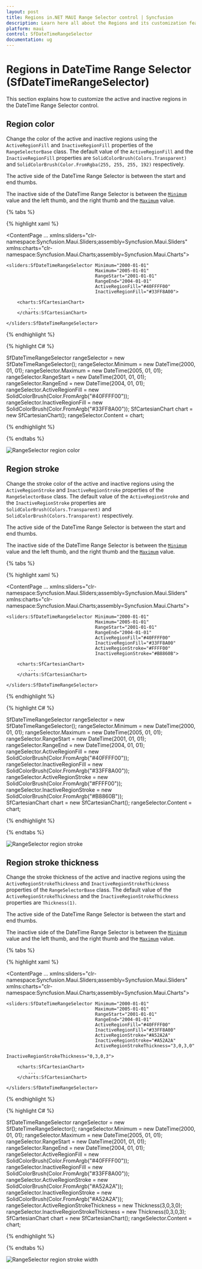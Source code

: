 ```yaml
---
layout: post
title: Regions in.NET MAUI Range Selector control | Syncfusion 
description: Learn here all about the Regions and its customization feature of .NET MAUI Range Selector (SfDateTimeRangeSelector) control and more.
platform: maui
control: SfDateTimeRangeSelector
documentation: ug
---
```


# Regions in DateTime Range Selector (SfDateTimeRangeSelector)

This section explains how to customize the active and inactive regions in the DateTime Range Selector control.

## Region color

Change the color of the active and inactive regions using the `ActiveRegionFill` and `InactiveRegionFill` properties of the `RangeSelectorBase` class. The default value of the `ActiveRegionFill` and the `InactiveRegionFill` properties are `SolidColorBrush(Colors.Transparent)` and `SolidColorBrush(Color.FromRgba(255, 255, 255, 192)` respectively.

The active side of the DateTime Range Selector is between the start and end thumbs.

The inactive side of the DateTime Range Selector is between the [`Minimum`](https://help.syncfusion.com/cr/maui/Syncfusion.Maui.Sliders.NumericRangeSliderBase.html#Syncfusion_Maui_Sliders_NumericRangeSliderBase_Minimum) value and the left thumb, and the right thumb and the [`Maximum`](https://help.syncfusion.com/cr/maui/Syncfusion.Maui.Sliders.NumericRangeSliderBase.html#Syncfusion_Maui_Sliders_NumericRangeSliderBase_Maximum) value.

{% tabs %}

{% highlight xaml %}

<ContentPage 
             ...
             xmlns:sliders="clr-namespace:Syncfusion.Maui.Sliders;assembly=Syncfusion.Maui.Sliders"
             xmlns:charts="clr-namespace:Syncfusion.Maui.Charts;assembly=Syncfusion.Maui.Charts">

    <sliders:SfDateTimeRangeSelector Minimum="2000-01-01"
                                     Maximum="2005-01-01"
                                     RangeStart="2001-01-01"
                                     RangeEnd="2004-01-01"
                                     ActiveRegionFill="#40FFFF00"
                                     InactiveRegionFill="#33FF8A00">

        <charts:SfCartesianChart>
            ...
        </charts:SfCartesianChart>

    </sliders:SfDateTimeRangeSelector>
</ContentPage>

{% endhighlight %}

{% highlight C# %}

SfDateTimeRangeSelector rangeSelector = new SfDateTimeRangeSelector();
rangeSelector.Minimum = new DateTime(2000, 01, 01);
rangeSelector.Maximum = new DateTime(2005, 01, 01);
rangeSelector.RangeStart = new DateTime(2001, 01, 01); 
rangeSelector.RangeEnd = new DateTime(2004, 01, 01);  
rangeSelector.ActiveRegionFill = new SolidColorBrush(Color.FromArgb("#40FFFF00"));    
rangeSelector.InactiveRegionFill = new SolidColorBrush(Color.FromArgb("#33FF8A00")); 
SfCartesianChart chart = new SfCartesianChart();
rangeSelector.Content = chart;
        
{% endhighlight %}

{% endtabs %}

![RangeSelector region color](images/regions/region_color.png)

## Region stroke

Change the stroke color of the active and inactive regions using the `ActiveRegionStroke` and `InactiveRegionStroke` properties of the `RangeSelectorBase` class. The default value of the `ActiveRegionStroke` and the `InactiveRegionStroke` properties are `SolidColorBrush(Colors.Transparent)` and `SolidColorBrush(Colors.Transparent)` respectively.

The active side of the DateTime Range Selector is between the start and end thumbs.

The inactive side of the DateTime Range Selector is between the [`Minimum`](https://help.syncfusion.com/cr/maui/Syncfusion.Maui.Sliders.NumericRangeSliderBase.html#Syncfusion_Maui_Sliders_NumericRangeSliderBase_Minimum) value and the left thumb, and the right thumb and the [`Maximum`](https://help.syncfusion.com/cr/maui/Syncfusion.Maui.Sliders.NumericRangeSliderBase.html#Syncfusion_Maui_Sliders_NumericRangeSliderBase_Maximum) value.

{% tabs %}

{% highlight xaml %}

<ContentPage 
             ...
             xmlns:sliders="clr-namespace:Syncfusion.Maui.Sliders;assembly=Syncfusion.Maui.Sliders"
             xmlns:charts="clr-namespace:Syncfusion.Maui.Charts;assembly=Syncfusion.Maui.Charts">

    <sliders:SfDateTimeRangeSelector Minimum="2000-01-01"
                                     Maximum="2005-01-01"
                                     RangeStart="2001-01-01"
                                     RangeEnd="2004-01-01"
                                     ActiveRegionFill="#40FFFF00"
                                     InactiveRegionFill="#33FF8A00"
                                     ActiveRegionStroke="#FFFF00"
                                     InactiveRegionStroke="#B8860B">

        <charts:SfCartesianChart>
            ...
        </charts:SfCartesianChart>

    </sliders:SfDateTimeRangeSelector>
</ContentPage>

{% endhighlight %}

{% highlight C# %}

SfDateTimeRangeSelector rangeSelector = new SfDateTimeRangeSelector();
rangeSelector.Minimum = new DateTime(2000, 01, 01);
rangeSelector.Maximum = new DateTime(2005, 01, 01);
rangeSelector.RangeStart = new DateTime(2001, 01, 01); 
rangeSelector.RangeEnd = new DateTime(2004, 01, 01);  
rangeSelector.ActiveRegionFill = new SolidColorBrush(Color.FromArgb("#40FFFF00"));    
rangeSelector.InactiveRegionFill = new SolidColorBrush(Color.FromArgb("#33FF8A00")); 
rangeSelector.ActiveRegionStroke = new SolidColorBrush(Color.FromArgb("#FFFF00")); 
rangeSelector.InactiveRegionStroke = new SolidColorBrush(Color.FromArgb("#B8860B"));       
SfCartesianChart chart = new SfCartesianChart();
rangeSelector.Content = chart;
         
{% endhighlight %}

{% endtabs %}

![RangeSelector region stroke](images/regions/region_stroke.png)

## Region stroke thickness

Change the stroke thickness of the active and inactive regions using the `ActiveRegionStrokeThickness` and `InactiveRegionStrokeThickness` properties of the `RangeSelectorBase` class. The default value of the `ActiveRegionStrokeThickness` and the `InactiveRegionStrokeThickness` properties are `Thickness(1)`.

The active side of the DateTime Range Selector is between the start and end thumbs.

The inactive side of the DateTime Range Selector is between the [`Minimum`](https://help.syncfusion.com/cr/maui/Syncfusion.Maui.Sliders.NumericRangeSliderBase.html#Syncfusion_Maui_Sliders_NumericRangeSliderBase_Minimum) value and the left thumb, and the right thumb and the [`Maximum`](https://help.syncfusion.com/cr/maui/Syncfusion.Maui.Sliders.NumericRangeSliderBase.html#Syncfusion_Maui_Sliders_NumericRangeSliderBase_Maximum) value.

{% tabs %}

{% highlight xaml %}

<ContentPage 
             ...
             xmlns:sliders="clr-namespace:Syncfusion.Maui.Sliders;assembly=Syncfusion.Maui.Sliders"
             xmlns:charts="clr-namespace:Syncfusion.Maui.Charts;assembly=Syncfusion.Maui.Charts">

    <sliders:SfDateTimeRangeSelector Minimum="2000-01-01"
                                     Maximum="2005-01-01"
                                     RangeStart="2001-01-01"
                                     RangeEnd="2004-01-01"
                                     ActiveRegionFill="#40FFFF00"
                                     InactiveRegionFill="#33FF8A00"
                                     ActiveRegionStroke="#A52A2A"
                                     InactiveRegionStroke="#A52A2A"
                                     ActiveRegionStrokeThickness="3,0,3,0"
                                     InactiveRegionStrokeThickness="0,3,0,3">

        <charts:SfCartesianChart>
            ...
        </charts:SfCartesianChart>

    </sliders:SfDateTimeRangeSelector>
</ContentPage>

{% endhighlight %}

{% highlight C# %}

SfDateTimeRangeSelector rangeSelector = new SfDateTimeRangeSelector();
rangeSelector.Minimum = new DateTime(2000, 01, 01);
rangeSelector.Maximum = new DateTime(2005, 01, 01);
rangeSelector.RangeStart = new DateTime(2001, 01, 01); 
rangeSelector.RangeEnd = new DateTime(2004, 01, 01);  
rangeSelector.ActiveRegionFill = new SolidColorBrush(Color.FromArgb("#40FFFF00"));    
rangeSelector.InactiveRegionFill = new SolidColorBrush(Color.FromArgb("#33FF8A00")); 
rangeSelector.ActiveRegionStroke = new SolidColorBrush(Color.FromArgb("#A52A2A")); 
rangeSelector.InactiveRegionStroke = new SolidColorBrush(Color.FromArgb("#A52A2A"));       
rangeSelector.ActiveRegionStrokeThickness = new Thickness(3,0,3,0);
rangeSelector.InactiveRegionStrokeThickness = new Thickness(0,3,0,3);
SfCartesianChart chart = new SfCartesianChart();
rangeSelector.Content = chart;
         
{% endhighlight %}

{% endtabs %}

![RangeSelector region stroke width](images/regions/region_stroke_width.png)
